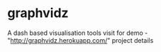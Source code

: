# graphvidz
A dash based visualisation tools 
visit for demo -"http://graphvidz.herokuapp.com/"
project details

